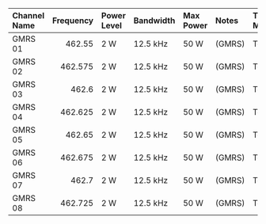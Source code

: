 <link rel="stylesheet" href="dark-theme.css">


| Channel Name   |   Frequency | Power Level   | Bandwidth   | Max Power   | Notes   | Tone Mode   |   CTCSS |   Channel |
|:---------------|------------:|:--------------|:------------|:------------|:--------|:------------|--------:|----------:|
| GMRS 01        |     462.55  | 2 W           | 12.5 kHz    | 50 W        | (GMRS)  | Tone        |   141.3 |       nan |
| GMRS 02        |     462.575 | 2 W           | 12.5 kHz    | 50 W        | (GMRS)  | Tone        |   156.7 |       nan |
| GMRS 03        |     462.6   | 2 W           | 12.5 kHz    | 50 W        | (GMRS)  | Tone        |   162.2 |       nan |
| GMRS 04        |     462.625 | 2 W           | 12.5 kHz    | 50 W        | (GMRS)  | Tone        |   179.9 |       nan |
| GMRS 05        |     462.65  | 2 W           | 12.5 kHz    | 50 W        | (GMRS)  | Tone        |   203.5 |       nan |
| GMRS 06        |     462.675 | 2 W           | 12.5 kHz    | 50 W        | (GMRS)  | Tone        |   250.3 |       nan |
| GMRS 07        |     462.7   | 2 W           | 12.5 kHz    | 50 W        | (GMRS)  | Tone        |   127.3 |       nan |
| GMRS 08        |     462.725 | 2 W           | 12.5 kHz    | 50 W        | (GMRS)  | Tone        |    94.8 |       nan |
